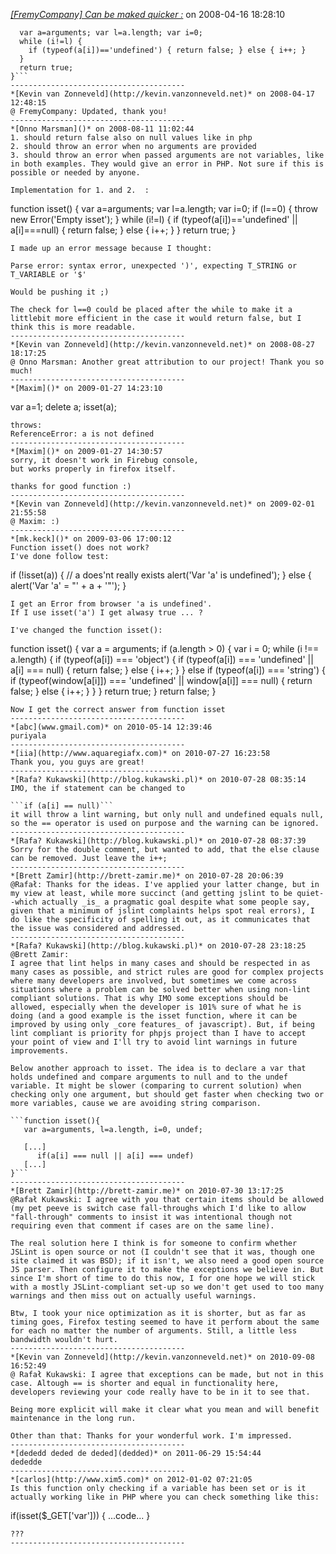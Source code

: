 *[[FremyCompany] Can be maked quicker :]()* on 2008-04-16 18:28:10  
```function isset() {
  var a=arguments; var l=a.length; var i=0;
  while (i!=l) {
    if (typeof(a[i])=='undefined') { return false; } else { i++; }
  }
  return true;
}```
---------------------------------------
*[Kevin van Zonneveld](http://kevin.vanzonneveld.net)* on 2008-04-17 12:48:15  
@ FremyCompany: Updated, thank you!
---------------------------------------
*[Onno Marsman]()* on 2008-08-11 11:02:44  
1. should return false also on null values like in php
2. should throw an error when no arguments are provided
3. should throw an error when passed arguments are not variables, like in both examples. They would give an error in PHP. Not sure if this is possible or needed by anyone.

Implementation for 1. and 2.  :
```
function isset() {
    var a=arguments; var l=a.length; var i=0;
    if (l==0) { throw new Error('Empty isset'); }
    while (i!=l) {
        if (typeof(a[i])=='undefined' || a[i]===null) { return false; } else { i++; }
    }
    return true;
}
```
I made up an error message because I thought:

Parse error: syntax error, unexpected ')', expecting T_STRING or T_VARIABLE or '$'

Would be pushing it ;)

The check for l==0 could be placed after the while to make it a littlebit more efficient in the case it would return false, but I think this is more readable.
---------------------------------------
*[Kevin van Zonneveld](http://kevin.vanzonneveld.net)* on 2008-08-27 18:17:25  
@ Onno Marsman: Another great attribution to our project! Thank you so much!
---------------------------------------
*[Maxim]()* on 2009-01-27 14:23:10  
```
var a=1;
delete a;
isset(a);
```
throws:
ReferenceError: a is not defined
---------------------------------------
*[Maxim]()* on 2009-01-27 14:30:57  
sorry, it doesn't work in Firebug console, 
but works properly in firefox itself.

thanks for good function :)
---------------------------------------
*[Kevin van Zonneveld](http://kevin.vanzonneveld.net)* on 2009-02-01 21:55:58  
@ Maxim: :)
---------------------------------------
*[mk.keck]()* on 2009-03-06 17:00:12  
Function isset() does not work?
I've done follow test:
```
if (!isset(a)) { // a does'nt really exists
    alert('Var \'a\' is undefined');
} else {
    alert('Var \'a\' = &quot;' + a + '&quot;');
}
```
I get an Error from browser 'a is undefined'.
If I use isset('a') I get alwasy true ... ?

I've changed the function isset():
```
function isset() {
    var a = arguments;
    if (a.length &gt; 0) {
        var i = 0;
        while (i !== a.length) {
            if (typeof(a[i]) === 'object') {
                if (typeof(a[i]) === 'undefined' || a[i] === null) {
                    return false;
                } else {
                    i++;
                }
            } else if (typeof(a[i]) === 'string') {
                if (typeof(window[a[i]]) === 'undefined' || window[a[i]] === null) {
                    return false;
                } else {
                    i++;
                }
            }
        }
        return true;
    }
    return false;
}
```
Now I get the correct answer from function isset
---------------------------------------
*[abc](www.gmail.com)* on 2010-05-14 12:39:46  
puriyala
---------------------------------------
*[iia](http://www.aquaregiafx.com)* on 2010-07-27 16:23:58  
Thank you, you guys are great!
---------------------------------------
*[Rafa? Kukawski](http://blog.kukawski.pl)* on 2010-07-28 08:35:14  
IMO, the if statement can be changed to

```if (a[i] == null)```
it will throw a lint warning, but only null and undefined equals null, so the == operator is used on purpose and the warning can be ignored.
---------------------------------------
*[Rafa? Kukawski](http://blog.kukawski.pl)* on 2010-07-28 08:37:39  
Sorry for the double comment, but wanted to add, that the else clause can be removed. Just leave the i++;
---------------------------------------
*[Brett Zamir](http://brett-zamir.me)* on 2010-07-28 20:06:39  
@Rafał: Thanks for the ideas. I've applied your latter change, but in my view at least, while more succinct (and getting jslint to be quiet--which actually _is_ a pragmatic goal despite what some people say, given that a minimum of jslint complaints helps spot real errors), I do like the specificity of spelling it out, as it communicates that the issue was considered and addressed.
---------------------------------------
*[Rafa? Kukawski](http://blog.kukawski.pl)* on 2010-07-28 23:18:25  
@Brett Zamir:
I agree that lint helps in many cases and should be respected in as many cases as possible, and strict rules are good for complex projects where many developers are involved, but sometimes we come across situations where a problem can be solved better when using non-lint compliant solutions. That is why IMO some exceptions should be allowed, especially when the developer is 101% sure of what he is doing (and a good example is the isset function, where it can be improved by using only _core features_ of javascript). But, if being lint compliant is priority for phpjs project than I have to accept your point of view and I'll try to avoid lint warnings in future improvements.

Below another approach to isset. The idea is to declare a var that holds undefined and compare arguments to null and to the undef variable. It might be slower (comparing to current solution) when checking only one argument, but should get faster when checking two or more variables, cause we are avoiding string comparison.

```function isset(){
   var a=arguments, l=a.length, i=0, undef;

   [...]
      if(a[i] === null || a[i] === undef)
   [...]
}```
---------------------------------------
*[Brett Zamir](http://brett-zamir.me)* on 2010-07-30 13:17:25  
@Rafał Kukawski: I agree with you that certain items should be allowed (my pet peeve is switch case fall-throughs which I'd like to allow "fall-through" comments to insist it was intentional though not requiring even that comment if cases are on the same line). 

The real solution here I think is for someone to confirm whether JSLint is open source or not (I couldn't see that it was, though one site claimed it was BSD); if it isn't, we also need a good open source JS parser. Then configure it to make the exceptions we believe in. But since I'm short of time to do this now, I for one hope we will stick with a mostly JSLint-compliant set-up so we don't get used to too many warnings and then miss out on actually useful warnings.

Btw, I took your nice optimization as it is shorter, but as far as timing goes, Firefox testing seemed to have it perform about the same for each no matter the number of arguments. Still, a little less bandwidth wouldn't hurt.
---------------------------------------
*[Kevin van Zonneveld](http://kevin.vanzonneveld.net)* on 2010-09-08 16:52:49  
@ Rafał Kukawski: I agree that exceptions can be made, but not in this case. Altough == is shorter and equal in functionality here, developers reviewing your code really have to be in it to see that.

Being more explicit will make it clear what you mean and will benefit maintenance in the long run.

Other than that: Thanks for your wonderful work. I'm impressed.
---------------------------------------
*[dededd deded de deded](dedded)* on 2011-06-29 15:54:44  
dededde
---------------------------------------
*[carlos](http://www.xim5.com)* on 2012-01-02 07:21:05  
Is this function only checking if a variable has been set or is it actually working like in PHP where you can check something like this:
```
if(isset($_GET['var']))
{
   ...code...
}
```
???
---------------------------------------
